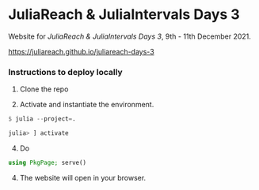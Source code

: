 # JuliaReach & JuliaIntervals Days 3

Website for *JuliaReach & JuliaIntervals Days 3*, 9th - 11th December 2021.

https://juliareach.github.io/juliareach-days-3

### Instructions to deploy locally

1. Clone the repo

2. Activate and instantiate the environment.

```julia
$ julia --project=.

julia> ] activate
```

4. Do
```julia
using PkgPage; serve()
```

4. The website will open in your browser.
